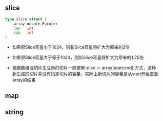 ## slice

```go
type slice struct {
    array unsafe.Pointer
    len   int
    cap   int
}
```

- 如果原Slice容量小于1024，则新Slice容量将扩大为原来的2倍

- 如果原Slice容量大于等于1024，则新Slice容量将扩大为原来的1.25倍

- 跟据数组或切片生成新的切片一般使用 slice := array[start:end] 方式，这种新生成的切片并没有指定切片的容量，实际上新切片的容量是从start开始直至array的结束

## map

## string